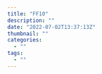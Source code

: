 ```yaml
---
title: "FF10"
description: ""
date: "2022-07-02T13:37:13Z"
thumbnail: ""
categories:
  - ""
tags:
  - ""
---
```

